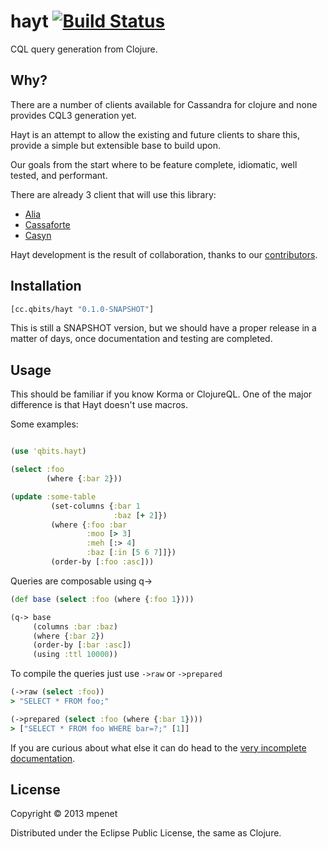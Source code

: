 # hayt [![Build Status](https://secure.travis-ci.org/mpenet/hayt.png?branch=master)](http://travis-ci.org/mpenet/hayt)

CQL query generation from Clojure.

## Why?

There are a number of clients available for Cassandra for clojure and
none provides CQL3 generation yet.

Hayt is an attempt to allow the existing and future clients to share
this, provide a simple but extensible base to build upon.

Our goals from the start where to be feature complete, idiomatic, well
tested, and performant.

There are already 3 client that will use this library:

* [Alia](https://github.com/mpenet/alia)
* [Cassaforte](https://github.com/clojurewerkz/cassaforte)
* [Casyn](https://github.com/mpenet/casyn)

Hayt development is the result of collaboration, thanks to our [contributors](https://github.com/mpenet/hayt/contributors).

## Installation

```clojure
[cc.qbits/hayt "0.1.0-SNAPSHOT"]
```

This is still a SNAPSHOT version, but we should have a proper release
in a matter of days, once documentation and testing are completed.

## Usage

This should be familiar if you know Korma or ClojureQL.
One of the major difference is that Hayt doesn't use macros.

Some examples:

```clojure

(use 'qbits.hayt)

(select :foo
        (where {:bar 2}))

(update :some-table
         (set-columns {:bar 1
                       :baz [+ 2]})
         (where {:foo :bar
                 :moo [> 3]
                 :meh [:> 4]
                 :baz [:in [5 6 7]]})
         (order-by [:foo :asc]))
```

Queries are composable using q->

```clojure
(def base (select :foo (where {:foo 1})))

(q-> base
     (columns :bar :baz)
     (where {:bar 2})
     (order-by [:bar :asc])
     (using :ttl 10000))

```

To compile the queries just use `->raw` or `->prepared`

```clojure
(->raw (select :foo))
> "SELECT * FROM foo;"

(->prepared (select :foo (where {:bar 1})))
> ["SELECT * FROM foo WHERE bar=?;" [1]]

```

If you are curious about what else it can do head to the [very
incomplete documentation](http://mpenet.github.com/hayt/qbits.hayt.html).


## License

Copyright © 2013 mpenet

Distributed under the Eclipse Public License, the same as Clojure.
